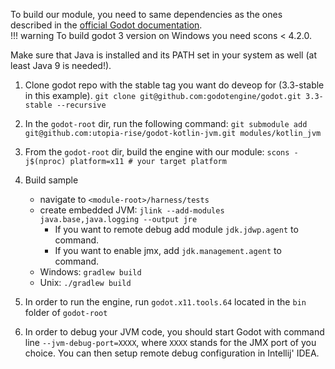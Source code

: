 To build our module, you need to same dependencies as the ones described in the [official Godot documentation](https://docs.godotengine.org/en/stable/development/compiling/index.html).  
!!! warning
   To build godot 3 version on Windows you need scons < 4.2.0.

Make sure that Java is installed and its PATH set in your system as well (at least Java 9 is needed!).

1. Clone godot repo with the stable tag you want do deveop for (3.3-stable in this example). `git clone git@github.com:godotengine/godot.git 3.3-stable --recursive`

2. In the `godot-root` dir, run the following command: `git submodule add git@github.com:utopia-rise/godot-kotlin-jvm.git modules/kotlin_jvm`

3. From the `godot-root` dir, build the engine with our module: `scons -j$(nproc) platform=x11 # your target platform`

4. Build sample
    - navigate to `<module-root>/harness/tests`
    - create embedded JVM: `jlink --add-modules java.base,java.logging --output jre`
        - If you want to remote debug add module `jdk.jdwp.agent` to command.
        - If you want to enable jmx, add `jdk.management.agent` to command.
    - Windows: `gradlew build`
	- Unix: `./gradlew build`

5. In order to run the engine, run `godot.x11.tools.64` located in the `bin` folder of `godot-root`

6. In order to debug your JVM code, you should start Godot with command line `--jvm-debug-port=XXXX`, where `XXXX`
stands for the JMX port of you choice. You can then setup remote debug configuration in Intellij' IDEA.